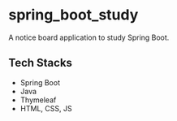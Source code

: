 # spring_boot_study
A notice board application to study Spring Boot.  

## Tech Stacks
* Spring Boot
* Java
* Thymeleaf
* HTML, CSS, JS